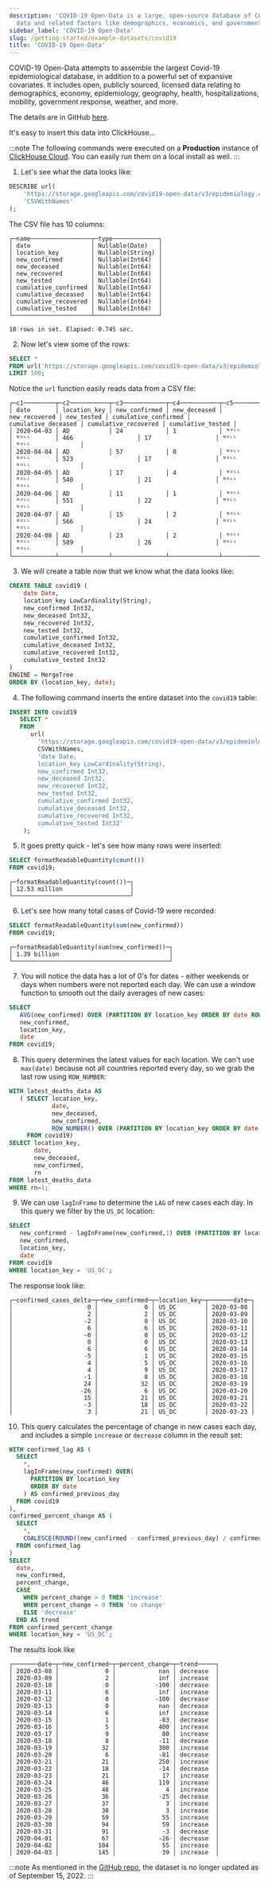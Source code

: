 ```yaml
---
description: 'COVID-19 Open-Data is a large, open-source database of COVID-19 epidemiological
  data and related factors like demographics, economics, and government responses'
sidebar_label: 'COVID-19 Open-Data'
slug: /getting-started/example-datasets/covid19
title: 'COVID-19 Open-Data'
---
```


COVID-19 Open-Data attempts to assemble the largest Covid-19 epidemiological database, in addition to a powerful set of expansive covariates. It includes open, publicly sourced, licensed data relating to demographics, economy, epidemiology, geography, health, hospitalizations, mobility, government response, weather, and more.

The details are in GitHub [here](https://github.com/GoogleCloudPlatform/covid-19-open-data).

It's easy to insert this data into ClickHouse...

:::note
The following commands were executed on a **Production** instance of [ClickHouse Cloud](https://clickhouse.cloud). You can easily run them on a local install as well.
:::

1. Let's see what the data looks like:

```sql
DESCRIBE url(
    'https://storage.googleapis.com/covid19-open-data/v3/epidemiology.csv',
    'CSVWithNames'
);
```

The CSV file has 10 columns:

```response
┌─name─────────────────┬─type─────────────┐
│ date                 │ Nullable(Date)   │
│ location_key         │ Nullable(String) │
│ new_confirmed        │ Nullable(Int64)  │
│ new_deceased         │ Nullable(Int64)  │
│ new_recovered        │ Nullable(Int64)  │
│ new_tested           │ Nullable(Int64)  │
│ cumulative_confirmed │ Nullable(Int64)  │
│ cumulative_deceased  │ Nullable(Int64)  │
│ cumulative_recovered │ Nullable(Int64)  │
│ cumulative_tested    │ Nullable(Int64)  │
└──────────────────────┴──────────────────┘

10 rows in set. Elapsed: 0.745 sec.
```

2. Now let's view some of the rows:

```sql
SELECT *
FROM url('https://storage.googleapis.com/covid19-open-data/v3/epidemiology.csv')
LIMIT 100;
```

Notice the `url` function easily reads data from a CSV file:

```response
┌─c1─────────┬─c2───────────┬─c3────────────┬─c4───────────┬─c5────────────┬─c6─────────┬─c7───────────────────┬─c8──────────────────┬─c9───────────────────┬─c10───────────────┐
│ date       │ location_key │ new_confirmed │ new_deceased │ new_recovered │ new_tested │ cumulative_confirmed │ cumulative_deceased │ cumulative_recovered │ cumulative_tested │
│ 2020-04-03 │ AD           │ 24            │ 1            │ ᴺᵁᴸᴸ          │ ᴺᵁᴸᴸ       │ 466                  │ 17                  │ ᴺᵁᴸᴸ                 │ ᴺᵁᴸᴸ              │
│ 2020-04-04 │ AD           │ 57            │ 0            │ ᴺᵁᴸᴸ          │ ᴺᵁᴸᴸ       │ 523                  │ 17                  │ ᴺᵁᴸᴸ                 │ ᴺᵁᴸᴸ              │
│ 2020-04-05 │ AD           │ 17            │ 4            │ ᴺᵁᴸᴸ          │ ᴺᵁᴸᴸ       │ 540                  │ 21                  │ ᴺᵁᴸᴸ                 │ ᴺᵁᴸᴸ              │
│ 2020-04-06 │ AD           │ 11            │ 1            │ ᴺᵁᴸᴸ          │ ᴺᵁᴸᴸ       │ 551                  │ 22                  │ ᴺᵁᴸᴸ                 │ ᴺᵁᴸᴸ              │
│ 2020-04-07 │ AD           │ 15            │ 2            │ ᴺᵁᴸᴸ          │ ᴺᵁᴸᴸ       │ 566                  │ 24                  │ ᴺᵁᴸᴸ                 │ ᴺᵁᴸᴸ              │
│ 2020-04-08 │ AD           │ 23            │ 2            │ ᴺᵁᴸᴸ          │ ᴺᵁᴸᴸ       │ 589                  │ 26                  │ ᴺᵁᴸᴸ                 │ ᴺᵁᴸᴸ              │
└────────────┴──────────────┴───────────────┴──────────────┴───────────────┴────────────┴──────────────────────┴─────────────────────┴──────────────────────┴───────────────────┘
```

3. We will create a table now that we know what the data looks like:

```sql
CREATE TABLE covid19 (
    date Date,
    location_key LowCardinality(String),
    new_confirmed Int32,
    new_deceased Int32,
    new_recovered Int32,
    new_tested Int32,
    cumulative_confirmed Int32,
    cumulative_deceased Int32,
    cumulative_recovered Int32,
    cumulative_tested Int32
)
ENGINE = MergeTree
ORDER BY (location_key, date);
```

4. The following command inserts the entire dataset into the `covid19` table:

```sql
INSERT INTO covid19
   SELECT *
   FROM
      url(
        'https://storage.googleapis.com/covid19-open-data/v3/epidemiology.csv',
        CSVWithNames,
        'date Date,
        location_key LowCardinality(String),
        new_confirmed Int32,
        new_deceased Int32,
        new_recovered Int32,
        new_tested Int32,
        cumulative_confirmed Int32,
        cumulative_deceased Int32,
        cumulative_recovered Int32,
        cumulative_tested Int32'
    );
```

5. It goes pretty quick - let's see how many rows were inserted:

```sql
SELECT formatReadableQuantity(count())
FROM covid19;
```

```response
┌─formatReadableQuantity(count())─┐
│ 12.53 million                   │
└─────────────────────────────────┘
```

6. Let's see how many total cases of Covid-19 were recorded:

```sql
SELECT formatReadableQuantity(sum(new_confirmed))
FROM covid19;
```

```response
┌─formatReadableQuantity(sum(new_confirmed))─┐
│ 1.39 billion                               │
└────────────────────────────────────────────┘
```

7. You will notice the data has a lot of 0's for dates - either weekends or days when numbers were not reported each day. We can use a window function to smooth out the daily averages of new cases:

```sql
SELECT
   AVG(new_confirmed) OVER (PARTITION BY location_key ORDER BY date ROWS BETWEEN 2 PRECEDING AND 2 FOLLOWING) AS cases_smoothed,
   new_confirmed,
   location_key,
   date
FROM covid19;
```

8. This query determines the latest values for each location. We can't use `max(date)` because not all countries reported every day, so we grab the last row using `ROW_NUMBER`:

```sql
WITH latest_deaths_data AS
   ( SELECT location_key,
            date,
            new_deceased,
            new_confirmed,
            ROW_NUMBER() OVER (PARTITION BY location_key ORDER BY date DESC) as rn
     FROM covid19)
SELECT location_key,
       date,
       new_deceased,
       new_confirmed,
       rn
FROM latest_deaths_data
WHERE rn=1;
```

9. We can use `lagInFrame` to determine the `LAG` of new cases each day. In this query we filter by the `US_DC` location:

```sql
SELECT
   new_confirmed - lagInFrame(new_confirmed,1) OVER (PARTITION BY location_key ORDER BY date) AS confirmed_cases_delta,
   new_confirmed,
   location_key,
   date
FROM covid19
WHERE location_key = 'US_DC';
```

The response look like:

```response
┌─confirmed_cases_delta─┬─new_confirmed─┬─location_key─┬───────date─┐
│                     0 │             0 │ US_DC        │ 2020-03-08 │
│                     2 │             2 │ US_DC        │ 2020-03-09 │
│                    -2 │             0 │ US_DC        │ 2020-03-10 │
│                     6 │             6 │ US_DC        │ 2020-03-11 │
│                    -6 │             0 │ US_DC        │ 2020-03-12 │
│                     0 │             0 │ US_DC        │ 2020-03-13 │
│                     6 │             6 │ US_DC        │ 2020-03-14 │
│                    -5 │             1 │ US_DC        │ 2020-03-15 │
│                     4 │             5 │ US_DC        │ 2020-03-16 │
│                     4 │             9 │ US_DC        │ 2020-03-17 │
│                    -1 │             8 │ US_DC        │ 2020-03-18 │
│                    24 │            32 │ US_DC        │ 2020-03-19 │
│                   -26 │             6 │ US_DC        │ 2020-03-20 │
│                    15 │            21 │ US_DC        │ 2020-03-21 │
│                    -3 │            18 │ US_DC        │ 2020-03-22 │
│                     3 │            21 │ US_DC        │ 2020-03-23 │
```

10. This query calculates the percentage of change in new cases each day, and includes a simple `increase` or `decrease` column in the result set:

```sql
WITH confirmed_lag AS (
  SELECT
    *,
    lagInFrame(new_confirmed) OVER(
      PARTITION BY location_key
      ORDER BY date
    ) AS confirmed_previous_day
  FROM covid19
),
confirmed_percent_change AS (
  SELECT
    *,
    COALESCE(ROUND((new_confirmed - confirmed_previous_day) / confirmed_previous_day * 100), 0) AS percent_change
  FROM confirmed_lag
)
SELECT
  date,
  new_confirmed,
  percent_change,
  CASE
    WHEN percent_change > 0 THEN 'increase'
    WHEN percent_change = 0 THEN 'no change'
    ELSE 'decrease'
  END AS trend
FROM confirmed_percent_change
WHERE location_key = 'US_DC';
```

The results look like

```response
┌───────date─┬─new_confirmed─┬─percent_change─┬─trend─────┐
│ 2020-03-08 │             0 │            nan │ decrease  │
│ 2020-03-09 │             2 │            inf │ increase  │
│ 2020-03-10 │             0 │           -100 │ decrease  │
│ 2020-03-11 │             6 │            inf │ increase  │
│ 2020-03-12 │             0 │           -100 │ decrease  │
│ 2020-03-13 │             0 │            nan │ decrease  │
│ 2020-03-14 │             6 │            inf │ increase  │
│ 2020-03-15 │             1 │            -83 │ decrease  │
│ 2020-03-16 │             5 │            400 │ increase  │
│ 2020-03-17 │             9 │             80 │ increase  │
│ 2020-03-18 │             8 │            -11 │ decrease  │
│ 2020-03-19 │            32 │            300 │ increase  │
│ 2020-03-20 │             6 │            -81 │ decrease  │
│ 2020-03-21 │            21 │            250 │ increase  │
│ 2020-03-22 │            18 │            -14 │ decrease  │
│ 2020-03-23 │            21 │             17 │ increase  │
│ 2020-03-24 │            46 │            119 │ increase  │
│ 2020-03-25 │            48 │              4 │ increase  │
│ 2020-03-26 │            36 │            -25 │ decrease  │
│ 2020-03-27 │            37 │              3 │ increase  │
│ 2020-03-28 │            38 │              3 │ increase  │
│ 2020-03-29 │            59 │             55 │ increase  │
│ 2020-03-30 │            94 │             59 │ increase  │
│ 2020-03-31 │            91 │             -3 │ decrease  │
│ 2020-04-01 │            67 │            -26 │ decrease  │
│ 2020-04-02 │           104 │             55 │ increase  │
│ 2020-04-03 │           145 │             39 │ increase  │
```

:::note
As mentioned in the [GitHub repo](https://github.com/GoogleCloudPlatform/covid-19-open-data), the dataset is no longer updated as of September 15, 2022.
:::
